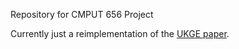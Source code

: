 Repository for CMPUT 656 Project

Currently just a reimplementation of the [UKGE paper](https://arxiv.org/abs/1811.10667).

